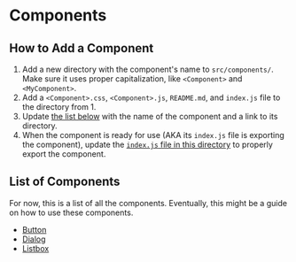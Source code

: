 # Components

## How to Add a Component

1. Add a new directory with the component's name to `src/components/`. Make sure it uses proper capitalization, like `<Component>` and `<MyComponent>`.
2. Add a `<Component>.css`, `<Component>.js`, `README.md`, and `index.js` file to the directory from 1.
3. Update [the list below](#listofcomponents) with the name of the component and a link to its directory.
4. When the component is ready for use (AKA its `index.js` file is exporting the component), update the [`index.js` file in this directory](./index.js) to properly export the component.

## List of Components

For now, this is a list of all the components. Eventually, this might be a guide on how to use these components.

- [Button](./Button)
- [Dialog](./Dialog)
- [Listbox](./Listbox)

